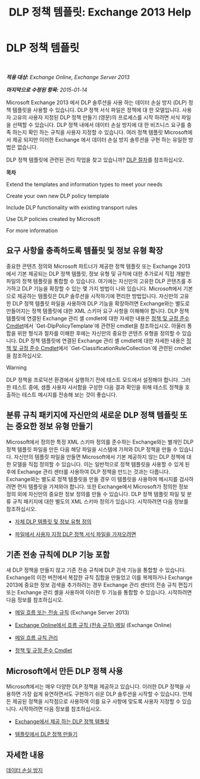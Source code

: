 ﻿---
title: 'DLP 정책 템플릿: Exchange 2013 Help'
TOCTitle: DLP 정책 템플릿
ms:assetid: c7b1a8e4-30d9-4409-85c5-f85ae023737d
ms:mtpsurl: https://technet.microsoft.com/ko-kr/library/JJ657730(v=EXCHG.150)
ms:contentKeyID: 50484127
ms.date: 05/22/2018
mtps_version: v=EXCHG.150
ms.translationtype: MT
---

# DLP 정책 템플릿

 

_**적용 대상:** Exchange Online, Exchange Server 2013_

_**마지막으로 수정된 항목:** 2015-01-14_

Microsoft Exchange 2013 에서 DLP 솔루션을 사용 하는 데이터 손실 방지 (DLP) 정책 템플릿을 사용할 수 있습니다. DLP 정책 서식 파일은 정책에 대 한 모델입니다. 사용자 고유의 사용자 지정된 DLP 정책 만들기 (영문)의 프로세스를 시작 하려면 서식 파일을 선택할 수 있습니다. DLP 정책 내에서 데이터 손실 방지에 대 한 비즈니스 요구를 충족 하는지 확인 하는 규칙을 사용자 지정할 수 있습니다. 여러 정책 템플릿 Microsoft에서 제공 되지만 이러한 Exchange 에서 데이터 손실 방지 솔루션을 구현 하는 유일한 방법은 없습니다.

DLP 정책 템플릿에 관련된 관리 작업을 찾고 있습니까? [DLP 절차](dlp-procedures-exchange-2013-help.md)를 참조하십시오.

**목차**

Extend the templates and information types to meet your needs

Create your own new DLP policy template

Include DLP functionality with existing transport rules

Use DLP policies created by Microsoft

For more information

## 요구 사항을 충족하도록 템플릿 및 정보 유형 확장

중요한 콘텐츠 정의와 Microsoft 파트너가 제공한 정책 템플릿 또는 Exchange 2013에서 기본 제공되는 DLP 정책 템플릿, 정보 유형 및 규칙에 대한 추가로서 직접 개발한 파일의 정책 템플릿을 통합할 수 있습니다. 여기에는 자신만의 고유한 DLP 콘텐츠를 추가하고 DLP 기능을 확장할 수 있는 몇 가지 방법이 나와 있습니다. Microsoft에서 기본으로 제공하는 템플릿은 DLP 솔루션을 시작하기에 편리한 방법입니다. 자신만의 고유한 DLP 정책 템플릿 파일을 사용하여 DLP 기능을 확장하려면 Exchange와는 별도로 만들어지는 정책 템플릿에 대한 XML 스키마 요구 사항을 이해해야 합니다. DLP 정책 템플릿에 연결된 Exchange 관리 셸 cmdlet에 대한 자세한 내용은 [정책 및 규정 준수 Cmdlet](https://technet.microsoft.com/ko-kr/library/dd298082\(v=exchg.150\))에서 `Get-DlpPolicyTemplate`에 관련된 cmdlet을 참조하십시오. 아울러 통합을 위한 형식과 절차를 이해한 후에는 자신만의 중요한 콘텐츠 유형을 정의할 수 있습니다. DLP 정책 템플릿에 연결된 Exchange 관리 셸 cmdlet에 대한 자세한 내용은 [정책 및 규정 준수 Cmdlet](https://technet.microsoft.com/ko-kr/library/dd298082\(v=exchg.150\))에서 `Get-ClassificationRuleCollection`에 관련된 cmdlet을 참조하십시오.


> [!WARNING]
> DLP 정책을 프로덕션 환경에서 실행하기 전에 테스트 모드에서 설정해야 합니다. 그러한 테스트 중에, 샘플 사용자 사서함을 구성한 다음 결과 확인을 위해 테스트 정책을 호출하는 테스트 메시지를 전송해 보는 것이 좋습니다.



## 분류 규칙 패키지에 자신만의 새로운 DLP 정책 템플릿 또는 중요한 정보 유형 만들기

Microsoft에서 정의한 특정 XML 스키마 정의를 준수하는 Exchange와는 별개인 DLP 정책 템플릿 파일을 만든 다음 해당 파일을 시스템에 가져와 DLP 정책을 만들 수 있습니다. 자신만의 템플릿 파일을 만들면 Microsoft에서 기본 제공하지 않는 DLP 정책에 대한 모델을 직접 정의할 수 있습니다. 이는 일반적으로 정책 템플릿을 사용할 수 있게 된 후에 Exchange 관리 센터를 사용하여 DLP 정책을 만드는 것과는 다릅니다. Exchange와는 별도로 정책 템플릿을 만들 경우 이 템플릿을 사용하여 메시지를 검사하려면 먼저 템플릿을 가져와야 합니다. 또한 Exchange에서 Microsoft가 정의한 정보 정의 외에 자신만의 중요한 정보 정의를 만들 수 있습니다. DLP 정책 템플릿 파일 및 분류 규칙 패키지에 대한 별도의 XML 스키마 정의가 있습니다. 시작하려면 다음 정보를 참조하십시오.

  -  [자체 DLP 템플릿 및 정보 유형 정의](define-your-own-dlp-templates-and-information-types-exchange-2013-help.md)

  -  [파일에서 사용자 지정 DLP 정책 서식 파일을 가져오려면](import-a-custom-dlp-policy-template-from-a-file-exchange-2013-help.md)

## 기존 전송 규칙에 DLP 기능 포함

새 DLP 정책을 만들지 않고 기존 전송 규칙에 DLP 검색 기능을 통합할 수 있습니다. Exchange의 이전 버전에서 복잡한 규칙 집합을 만들었고 이를 복제하거나 Exchange 2013에 중요한 정보 검색을 추가하려는 경우 Exchange 관리 센터의 전송 규칙 편집기 또는 Exchange 관리 셸을 사용하여 이러한 두 기능을 통합할 수 있습니다. 시작하려면 다음 정보를 참조하십시오.

  -  [메일 흐름 또는 전송 규칙](mail-flow-rules-transport-rules-in-exchange-2013-exchange-2013-help.md) (Exchange Server 2013)

  -  [Exchange Online에서 흐름 규칙 (전송 규칙) 메일](https://technet.microsoft.com/ko-kr/library/jj919238\(v=exchg.150\)) (Exchange Online)

  -  [메일 흐름 규칙 관리](manage-mail-flow-rules-exchange-2013-help.md)
    
  -  [정책 및 규정 준수 Cmdlet](https://technet.microsoft.com/ko-kr/library/dd298082\(v=exchg.150\))

## Microsoft에서 만든 DLP 정책 사용

Microsoft에서는 매우 다양한 DLP 정책을 제공하고 있습니다. 이러한 DLP 정책을 사용하면 가장 쉽게 유연하면서도 구현하기 쉬운 DLP 솔루션을 시작할 수 있습니다. 언제든 제공된 정책을 시작점으로 사용하여 이를 요구 사항에 맞도록 사용자 지정할 수 있습니다. 시작하려면 다음 정보를 참조하십시오.

  - [Exchange에서 제공 하는 DLP 정책 템플릿](https://docs.microsoft.com/ko-kr/exchange/security-and-compliance/data-loss-prevention/dlp-policy-templates)

  - [템플릿에서 DLP 정책 만들기](https://docs.microsoft.com/ko-kr/exchange/security-and-compliance/data-loss-prevention/create-dlp-policy-from-template)

## 자세한 내용

[데이터 손실 방지](https://docs.microsoft.com/ko-kr/exchange/security-and-compliance/data-loss-prevention/data-loss-prevention)

